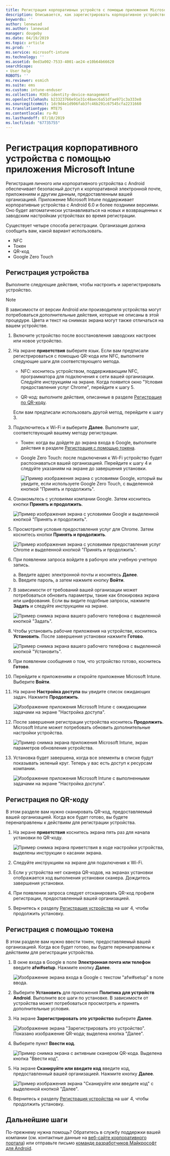 ```yaml
---
title: Регистрация корпоративных устройств с помощью приложения Microsoft Intune | Документация Майкрософт
description: Описывается, как зарегистрировать корпоративное устройство с Android в Intune.
keywords: ''
author: lenewsad
ms.author: lanewsad
manager: dougeby
ms.date: 04/19/2019
ms.topic: article
ms.prod: ''
ms.service: microsoft-intune
ms.technology: ''
ms.assetid: 0ed3a002-7533-4001-ae24-e10b64b66620
searchScope:
- User help
ROBOTS: ''
ms.reviewer: esmich
ms.suite: ems
ms.custom: intune-enduser
ms.collection: M365-identity-device-management
ms.openlocfilehash: b23323766e91e31c48aec6a51dfae971c3a333e8
ms.sourcegitcommit: 1dc9d4e1d906fab3fc46b291c67545cfa2231660
ms.translationtype: MTE75
ms.contentlocale: ru-RU
ms.lasthandoff: 07/10/2019
ms.locfileid: "67735755"
---
```

# <a name="enroll-your-corporate-device-with-the-microsoft-intune-app"></a>Регистрация корпоративного устройства с помощью приложения Microsoft Intune

Регистрация личного или корпоративного устройства с Android обеспечивает безопасный доступ к корпоративной электронной почте, приложениям и другим данным, предоставленным вашей организацией. Приложение Microsoft Intune поддерживает корпоративные устройства с Android 6.0 и более поздними версиями. Оно будет автоматически устанавливаться на новых и возвращенных к заводским настройкам устройствах во время регистрации. 

Существует четыре способа регистрации. Организация должна сообщить вам, какой вариант использовать.
 
* NFC  
* Токен  
* QR-код   
* Google Zero Touch  

## <a name="enroll-device"></a>Регистрация устройства 
Выполните следующие действия, чтобы настроить и зарегистрировать устройство.  

> [!NOTE]
> В зависимости от версии Android или производителя устройства могут потребоваться дополнительные действия, которые не описаны в этой процедуре. Цвета и текст на снимках экрана могут также отличаться на вашем устройстве.  

1. Включите устройство после восстановления заводских настроек или новое устройство.  
2. На экране **приветствия** выберите язык.   Если вам предписали регистрироваться с помощью QR-кода или NFC, выполните следующие шаги для соответствующего метода.  
     * NFC: коснитесь устройством, поддерживающим NFC, программатора для подключения к сети вашей организации. Следуйте инструкциям на экране. Когда появится окно "Условия предоставления услуг Chrome", перейдите к шагу 5.  

     * QR-код: выполните действия, описанные в разделе [Регистрация по QR-коду](#qr-code-enrollment).  

     Если вам предписали использовать другой метод, перейдите к шагу 3.    

1. Подключитесь к Wi-Fi и выберите **Далее**. Выполните шаг, соответствующий вашему методу регистрации. 

    * Токен: когда вы дойдете до экрана входа в Google, выполните действия в разделе [Регистрация с помощью токена](#token-enrollment).    
    * Google Zero Touch: после подключения к Wi-Fi устройство будет распознаваться вашей организацией. Перейдите к шагу 4 и следуйте указаниям на экране до завершения установки.    
 
       ![Пример изображения экрана с условиями Google, который вы увидите, если используете Google Zero Touch, с выделенной кнопкой "Принять и продолжить".](./media/google-zero-touch-intune-app-01.png)   
   
4. Ознакомьтесь с условиями компании Google. Затем коснитесь кнопки **Принять и продолжить**.  

      ![Пример изображения экрана с условиями Google и выделенной кнопкой "Принять и продолжить".](./media/fully-managed-intune-app-04.png)   

6. Просмотрите условия предоставления услуг для Chrome. Затем коснитесь кнопки **Принять и продолжить**.  

   ![Пример изображения экрана с условиями предоставления услуг Chrome и выделенной кнопкой "Принять и продолжить".](./media/fully-managed-intune-app-06.png)   

7. При появлении запроса войдите в рабочую или учебную учетную запись.   

    a. Введите адрес электронной почты и коснитесь **Далее**.      
    b. Введите пароль, а затем нажмите кнопку **Войти**.  

8. В зависимости от требований вашей организации может потребоваться обновить параметры, такие как блокировка экрана или шифрования. Если вы видите подобные запросы, нажмите **Задать** и следуйте инструкциям на экране.  

   ![Пример снимка экрана вашего рабочего телефона с выделенной кнопкой "Задать".](./media/fully-managed-intune-app-10.png)   

9. Чтобы установить рабочие приложения на устройстве, коснитесь **Установить**. После завершения установки нажмите **Готово**.  

   ![Пример снимка экрана вашего рабочего телефона с выделенной кнопкой "Установить".](./media/fully-managed-intune-app-11.png)   

10. При появлении сообщения о том, что устройство готово, коснитесь **Готово**. 

11. Перейдите к приложениям и откройте приложение Microsoft Intune. Выберите **Войти**. 

12. На экране **Настройка доступа** вы увидите список ожидающих задач. Нажмите **Продолжить**.  

       ![Изображение приложения Microsoft Intune с ожидающими задачами на экране "Настройка доступа".](./media/fully-managed-intune-app-14.png)   

13. После завершения регистрации устройства коснитесь **Продолжить**. Microsoft Intune может потребовать обновить дополнительные настройки устройства.   

       ![Пример снимка экрана приложения Microsoft Intune, экран параметров обновления устройства.](./media/fully-managed-intune-app-15-2.png)   

14. Установка будет завершена, когда все элементы в списке будут показывать зеленый круг. Теперь у вас есть доступ к ресурсам компании.  

       ![Изображение приложения Microsoft Intune с выполненными задачами на экране "Настройка доступа".](./media/fully-managed-intune-app-16.png)   


## <a name="qr-code-enrollment"></a>Регистрация по QR-коду  
В этом разделе вам нужно сканировать QR-код, предоставляемый вашей организацией.  Когда все будет готово, вы будете перенаправлены к действиям для регистрации устройства.     
  
1. На экране **приветствия** коснитесь экрана пять раз для начала установки по QR-коду.  

   ![Пример снимка экрана приветствия в ходе настройки устройства, выделены инструкции о касании экрана.](./media/qr-code-intune-app-01.png)  

2. Следуйте инструкциям на экране для подключения к Wi-Fi.  
3. Если у устройства нет сканера QR-кодов, на экранах установки отображается ход выполнения установки сканера. Дождитесь завершения установки.  
4. При появлении запроса следует отсканировать QR-код профиля регистрации, предоставленный вашей организацией.  
5. Вернитесь к разделу [Регистрация устройства](#enroll-device) на шаг 4, чтобы продолжить установку.  

## <a name="token-enrollment"></a>Регистрация с помощью токена  
В этом разделе вам нужно ввести токен, предоставляемый вашей организацией. Когда все будет готово, вы будете перенаправлены к действиям для регистрации устройства.  

1. В окне входа в Google в поле **Электронная почта или телефон** введите **afw#setup**. Нажмите кнопку **Далее**. 

   ![Изображение экрана входа в Google с текстом "afw#setup" в поле ввода.](./media/token-intune-app-01.png)   

2. Выберите **Установить** для приложения **Политика для устройств Android**. Выполните все шаги по установке. В зависимости от устройства может потребоваться просмотреть и принять дополнительные условия.    

3. На экране **Зарегистрировать это устройство** выберите **Далее**.  

   ![Изображение экрана "Зарегистрировать это устройство". Показано изображение QR-кода; выделена кнопка "Далее".](./media/token-intune-app-02.png)  

4. Выберите пункт **Ввести код**.

   ![Пример снимка экрана с активным сканером QR-кода. Выделена кнопка "Ввести код".](./media/token-intune-app-03.png)  

5. На экране **Сканируйте или введите код** введите код, предоставленный вашей организацией.  Нажмите кнопку **Далее**.  

   ![Пример изображения экрана "Сканируйте или введите код" с выделенной кнопкой "Далее".](./media/token-intune-app-04.png)  

6. Вернитесь к разделу [Регистрация устройства](#enroll-device) на шаг 4, чтобы продолжить установку.  



## <a name="next-steps"></a>Дальнейшие шаги   
По-прежнему нужна помощь? Обратитесь в службу поддержки вашей компании (см. контактные данные на [веб-сайте корпоративного портала](https://go.microsoft.com/fwlink/?linkid=2010980)) или отправьте письмо <a href="mailto:wintunedroidfbk@microsoft.com?subject=I'm having trouble with enrolling my Android device&body=Describe the issue you're experiencing here.">команде разработчиков Майкрософт для Android</a>.  
